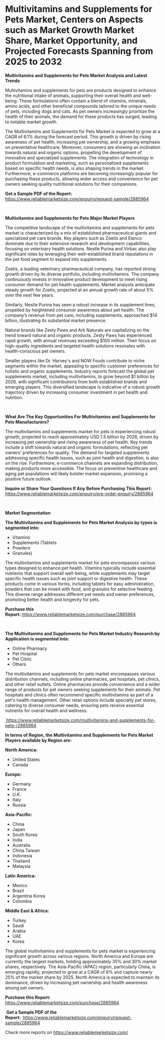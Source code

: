 <p><h1>Multivitamins and Supplements for Pets Market, Centers on Aspects such as Market Growth Market Share, Market Opportunity, and Projected Forecasts Spanning from 2025 to 2032</h1></p><p><strong>Multivitamins and Supplements for Pets Market Analysis and Latest Trends</strong></p>
<p><p>Multivitamins and supplements for pets are products designed to enhance the nutritional intake of animals, supporting their overall health and well-being. These formulations often contain a blend of vitamins, minerals, amino acids, and other beneficial compounds tailored to the unique needs of pets, including dogs and cats. As pet owners increasingly prioritize the health of their animals, the demand for these products has surged, leading to notable market growth.</p><p>The Multivitamins and Supplements for Pets Market is expected to grow at a CAGR of 6.1% during the forecast period. This growth is driven by rising awareness of pet health, increasing pet ownership, and a growing emphasis on preventative healthcare. Moreover, consumers are showing an inclination towards natural and organic options, propelling the development of innovative and specialized supplements. The integration of technology in product formulation and marketing, such as personalized supplements based on specific health needs, is also shaping trends in the market. Furthermore, e-commerce platforms are becoming increasingly popular for purchasing these products, allowing wider access and convenience for pet owners seeking quality nutritional solutions for their companions.</p></p>
<p><strong>Get a Sample PDF of the Report:&nbsp;</strong> <a href="https://www.reliablemarketsize.com/enquiry/request-sample/2885964?utm_campaign=3528&utm_medium=2&utm_source=Github&utm_content=ia&utm_term=13032025&utm_id=multivitamins-and-supplements-for-pets">https://www.reliablemarketsize.com/enquiry/request-sample/2885964</a></p>
<p>&nbsp;</p>
<p><strong>Multivitamins and Supplements for Pets Major Market Players</strong></p>
<p><p>The competitive landscape of the multivitamins and supplements for pets market is characterized by a mix of established pharmaceutical giants and specialized pet care brands. Key players such as Zoetis and Elanco dominate due to their extensive research and development capabilities, focusing on veterinary health solutions. Nestle Purina and Virbac also play significant roles by leveraging their well-established brand reputations in the pet food segment to expand into supplements.</p><p>Zoetis, a leading veterinary pharmaceutical company, has reported strong growth driven by its diverse portfolio, including multivitamins. The company continuously invests in innovative product development to meet rising consumer demand for pet health supplements. Market analysts anticipate steady growth for Zoetis, projected at an annual growth rate of about 5% over the next few years.</p><p>Similarly, Nestle Purina has seen a robust increase in its supplement lines, propelled by heightened consumer awareness about pet health. The company’s revenue from pet care, including supplements, approached $14 billion, illustrating its substantial market presence.</p><p>Natural brands like Zesty Paws and Ark Naturals are capitalizing on the trend toward natural and organic products. Zesty Paws has experienced rapid growth, with annual revenues exceeding $100 million. Their focus on high-quality ingredients and targeted health solutions resonates with health-conscious pet owners.</p><p>Smaller players like Dr. Harvey's and NOW Foods contribute to niche segments within the market, appealing to specific customer preferences for holistic and organic supplements. Industry reports forecast the global pet supplements market, including multivitamins, to grow beyond $1 billion by 2026, with significant contributions from both established brands and emerging players. This diversified landscape is indicative of a robust growth trajectory driven by increasing consumer investment in pet health and nutrition.</p></p>
<p>&nbsp;</p>
<p><strong>What Are The Key Opportunities For Multivitamins and Supplements for Pets Manufacturers?</strong></p>
<p><p>The multivitamins and supplements market for pets is experiencing robust growth, projected to reach approximately USD 1.5 billion by 2028, driven by increasing pet ownership and rising awareness of pet health. Key trends include a shift towards natural and organic formulations, reflecting pet owners' preferences for quality. The demand for targeted supplements addressing specific health issues, such as joint health and digestion, is also on the rise. Furthermore, e-commerce channels are expanding distribution, making products more accessible. The focus on preventive healthcare and aging pet populations will likely bolster market expansion, promising a positive future outlook.</p></p>
<p><strong>Inquire or Share Your Questions If Any Before Purchasing This Report:</strong> <a href="https://www.reliablemarketsize.com/enquiry/pre-order-enquiry/2885964?utm_campaign=3528&utm_medium=2&utm_source=Github&utm_content=ia&utm_term=13032025&utm_id=multivitamins-and-supplements-for-pets">https://www.reliablemarketsize.com/enquiry/pre-order-enquiry/2885964</a></p>
<p>&nbsp;</p>
<p><strong>Market Segmentation</strong></p>
<p><strong>The Multivitamins and Supplements for Pets Market Analysis by types is segmented into:</strong></p>
<p><ul><li>Vitamins</li><li>Supplements (Tablets</li><li>Powders</li><li>Granules)</li></ul></p>
<p><p>The multivitamins and supplements market for pets encompasses various types designed to enhance pet health. Vitamins typically include essential nutrients that support overall well-being, while supplements may target specific health issues such as joint support or digestive health. These products come in various forms, including tablets for easy administration, powders that can be mixed with food, and granules for selective feeding. This diverse range addresses different pet needs and owner preferences, promoting better health and longevity for pets.</p></p>
<p><strong>Purchase this Report:&nbsp;</strong><a href="https://www.reliablemarketsize.com/purchase/2885964?utm_campaign=3528&utm_medium=2&utm_source=Github&utm_content=ia&utm_term=13032025&utm_id=multivitamins-and-supplements-for-pets">https://www.reliablemarketsize.com/purchase/2885964</a></p>
<p>&nbsp;</p>
<p><strong>The Multivitamins and Supplements for Pets Market Industry Research by Application is segmented into:</strong></p>
<p><ul><li>Online Pharmacy</li><li>Pet Hospital</li><li>Pet Clinic</li><li>Others</li></ul></p>
<p><p>The multivitamins and supplements for pets market encompasses various distribution channels, including online pharmacies, pet hospitals, pet clinics, and other retail outlets. Online pharmacies provide convenience and a wider range of products for pet owners seeking supplements for their animals. Pet hospitals and clinics often recommend specific multivitamins as part of a pet's health management. Other retail options include specialty pet stores, catering to diverse consumer needs, ensuring pets receive essential nutrients for overall health and wellness.</p></p>
<p><a href="https://www.reliablemarketsize.com/multivitamins-and-supplements-for-pets-r2885964?utm_campaign=3528&utm_medium=2&utm_source=Github&utm_content=ia&utm_term=13032025&utm_id=multivitamins-and-supplements-for-pets">&nbsp;https://www.reliablemarketsize.com/multivitamins-and-supplements-for-pets-r2885964</a></p>
<p><strong>In terms of Region, the Multivitamins and Supplements for Pets Market Players available by Region are:</strong></p>
<p>
    <p> <strong> North America: </strong>
        <ul>
            <li>United States</li>
            <li>Canada</li>
        </ul>
        </p> 
    <p> <strong> Europe: </strong>
        <ul>
            <li>Germany</li>
            <li>France</li>
            <li>U.K.</li>
            <li>Italy</li>
            <li>Russia</li>
        </ul>
        </p> 
    <p> <strong> Asia-Pacific: </strong>
        <ul>
            <li>China</li>
            <li>Japan</li>
            <li>South Korea</li>
            <li>India</li>
            <li>Australia</li>
            <li>China Taiwan</li>
            <li>Indonesia</li>
            <li>Thailand</li>
            <li>Malaysia</li>
        </ul>
        </p> 
    <p> <strong> Latin America: </strong>
        <ul>
            <li>Mexico</li>
            <li>Brazil</li>
            <li>Argentina Korea</li>
            <li>Colombia</li>
        </ul>
        </p> 
    <p> <strong> Middle East & Africa: </strong>
        <ul>
            <li>Turkey</li>
            <li>Saudi</li>
            <li>Arabia</li>
            <li>UAE</li>
            <li>Korea</li>
        </ul>
    </p>
    </p>
<p><p>The global multivitamins and supplements for pets market is experiencing significant growth across various regions. North America and Europe are currently the largest markets, holding approximately 35% and 30% market shares, respectively. The Asia-Pacific (APAC) region, particularly China, is emerging rapidly, projected to grow at a CAGR of 8% and capture nearly 25% of the market share by 2025. North America is expected to maintain its dominance, driven by increasing pet ownership and health awareness among pet owners.</p></p>
<p><strong>Purchase this Report: </strong><a href="https://www.reliablemarketsize.com/purchase/2885964?utm_campaign=3528&utm_medium=2&utm_source=Github&utm_content=ia&utm_term=13032025&utm_id=multivitamins-and-supplements-for-pets">https://www.reliablemarketsize.com/purchase/2885964</a></p>
<p>&nbsp;<strong>Get a Sample PDF of the Report:&nbsp;&nbsp;</strong><a href="https://www.reliablemarketsize.com/enquiry/request-sample/2885964?utm_campaign=3528&utm_medium=2&utm_source=Github&utm_content=ia&utm_term=13032025&utm_id=multivitamins-and-supplements-for-pets">https://www.reliablemarketsize.com/enquiry/request-sample/2885964</a></p>
<p><strong></strong></p>
<p>Check more reports on <a href="https://www.reliablemarketsize.com/?utm_campaign=3528&utm_medium=2&utm_source=Github&utm_content=ia&utm_term=13032025&utm_id=multivitamins-and-supplements-for-pets">https://www.reliablemarketsize.com/</a></p>